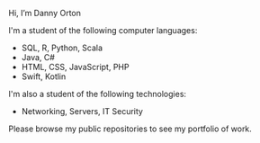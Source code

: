 Hi, I’m Danny Orton

I'm a student of the following computer languages:

<ul>
    <li>SQL, R, Python, Scala</li>
    <li>Java, C#</li>
    <li>HTML, CSS, JavaScript, PHP</li>
    <li>Swift, Kotlin</li>
</ul>

I'm also a student of the following technologies:

<ul>
    <li>Networking, Servers, IT Security</li>
</ul>

Please browse my public repositories to see my portfolio of work.

<!---
dannyvorton/dannyvorton is a ✨ special ✨ repository because its `README.md` (this file) appears on your GitHub profile.
You can click the Preview link to take a look at your changes.
--->
